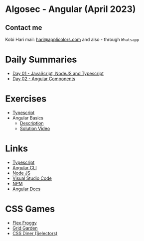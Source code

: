 # Algosec - Angular (April 2023)
## Contact me
Kobi Hari
mail: hari@applicolors.com
and also - through `Whatsapp`

# Daily Summaries
* [Day 01 - JavaScript, NodeJS and Typescript](./Module%2001/README.md)
* [Day 02 - Angular Components](./Module%2002/README.md)

# Exercises
* [Typescript](./Exercises/01.%20typescript/README.md)
* Angular Basics
    * [Description](https://www.dropbox.com/s/rkhx8ge3lj5um6t/Description.pptx?dl=0)
    * [Solution Video](https://www.dropbox.com/s/8ybqibl7geul9bm/Solution.mp4?dl=0)


# Links
* [Typescript](https://www.typescriptlang.org/)
* [Angular CLI](https://cli.angular.io/)
* [Node JS](https://nodejs.org/en/)
* [Visual Studio Code](https://code.visualstudio.com/)
* [NPM](https://www.npmjs.com/)
* [Angular Docs](https://angular.io/)

# CSS Games
* [Flex Froggy](https://flexboxfroggy.com/)
* [Grid Garden](https://cssgridgarden.com/)
* [CSS Diner (Selectors)](https://flukeout.github.io/)
